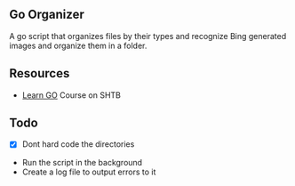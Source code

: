 ## Go Organizer
A go script that organizes files by their types and recognize Bing generated images and organize them in a folder.

## Resources
- [Learn GO](https://blog.shahryartayeb.com/courses/learn/learning-go) Course on SHTB

## Todo

- [x] Dont hard code the directories
- Run the script in the background
- Create a log file to output errors to it
